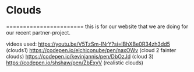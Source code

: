 # Clouds
=======================
this is for our website that we are doing for our recent partner-project.


videos used:
https://youtu.be/V5TzSm-INrY?si=lBhXBe0R34zh3dd5 (clouds1)
https://codepen.io/elchiconube/pen/naxOWv (cloud 2 fainter clouds)
https://codepen.io/kevinjannis/pen/DbOzJd (cloud 3)
https://codepen.io/shshaw/pen/ZbExyV (realistic clouds)